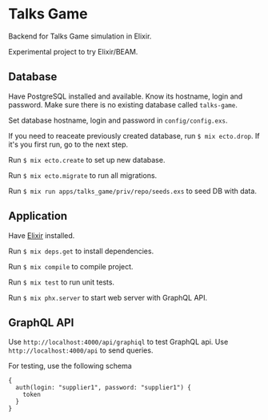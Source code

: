 # Talks Game

Backend for Talks Game simulation in Elixir.

Experimental project to try Elixir/BEAM.

## Database

Have PostgreSQL installed and available. Know its hostname, login and password. Make sure there is no existing database called `talks-game`.

Set database hostname, login and password in `config/config.exs`.

If you need to reaceate previously created database, run `$ mix ecto.drop`. If it's you first run, go to the next step.

Run `$ mix ecto.create` to set up new database.

Run `$ mix ecto.migrate` to run all migrations.

Run `$ mix run apps/talks_game/priv/repo/seeds.exs` to seed DB with data.

## Application

Have [Elixir](https://elixir-lang.org/install.html) installed.

Run `$ mix deps.get` to install dependencies.

Run `$ mix compile` to compile project.

Run `$ mix test` to run unit tests.

Run `$ mix phx.server` to start web server with GraphQL API.

## GraphQL API

Use `http://localhost:4000/api/graphiql` to test GraphQL api. Use `http://localhost:4000/api` to send queries.

For testing, use the following schema

```
{
  auth(login: "supplier1", password: "supplier1") {
    token
  }
}
```
